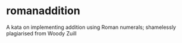 # romanaddition
A kata on implementing addition using Roman numerals; shamelessly plagiarised from Woody Zuill
